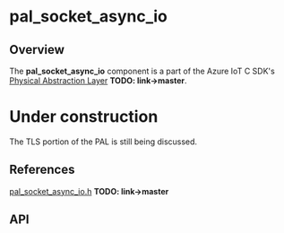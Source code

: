 # pal_socket_async_io

## Overview

The **pal_socket_async_io** component is a part of the Azure IoT C SDK's [Physical Abstraction Layer](https://github.com/Azure/azure-c-shared-utility/tree/pal/pal) **TODO: link->master**.

# Under construction
The TLS portion of the PAL is still being discussed.

## References

[pal_socket_async_io.h](https://github.com/Azure/azure-c-shared-utility/blob/pal/pal/include/pal_socket_async_io.h) **TODO: link->master** <br/>

## API

